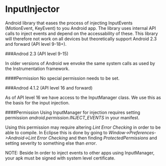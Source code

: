 InputInjector
=============

Android library that eases the process of injecting InputEvents (MotionEvent, KeyEvent) to you Android app. The library uses internal API calls to inject events and depend on the accessability of these. This library will therefore not work on all devices but theoretically support Android 2.3 and forward (API level 9-18+).

###Androd 2.3 (API level 9-15)

In older versions of Android we envoke the same system calls as used by the Instrumentation framework.

####Permission
No special permission needs to be set.

###Androd 4.1.2 (API level 16 and forward)

As of API level 16 we have access to the InputManager class. We use this as the basis for the input injection.

####Permission
Using InputManager for injection requires setting permission *android.permission.INJECT_EVENTS* in your manifest. 

Using this permission may require altering *Lint Error Checking* in order to be able to compile. In Eclipse this is done by going to *Window->Preferences->Android->Lint Error Checking* and then finding *ProtectedPermissions* and setting severity to something else than *error*.

NOTE: Beside In order to inject events to other apps using InputManager, your apk must be signed with system level certificate.
